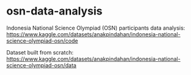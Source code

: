 # osn-data-analysis

Indonesia National Science Olympiad (OSN) participants data analysis:
https://www.kaggle.com/datasets/anakpindahan/indonesia-national-science-olympiad-osn/code

Dataset built from scratch:
https://www.kaggle.com/datasets/anakpindahan/indonesia-national-science-olympiad-osn/data
